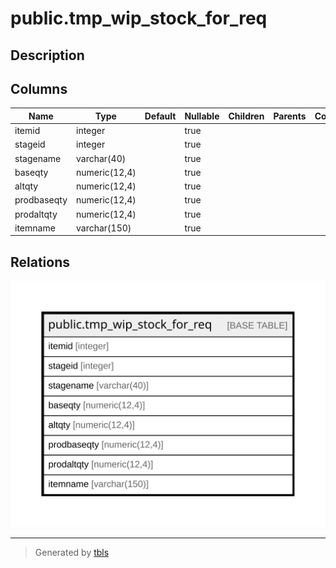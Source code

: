 # public.tmp_wip_stock_for_req

## Description

## Columns

| Name | Type | Default | Nullable | Children | Parents | Comment |
| ---- | ---- | ------- | -------- | -------- | ------- | ------- |
| itemid | integer |  | true |  |  |  |
| stageid | integer |  | true |  |  |  |
| stagename | varchar(40) |  | true |  |  |  |
| baseqty | numeric(12,4) |  | true |  |  |  |
| altqty | numeric(12,4) |  | true |  |  |  |
| prodbaseqty | numeric(12,4) |  | true |  |  |  |
| prodaltqty | numeric(12,4) |  | true |  |  |  |
| itemname | varchar(150) |  | true |  |  |  |

## Relations

![er](public.tmp_wip_stock_for_req.svg)

---

> Generated by [tbls](https://github.com/k1LoW/tbls)
